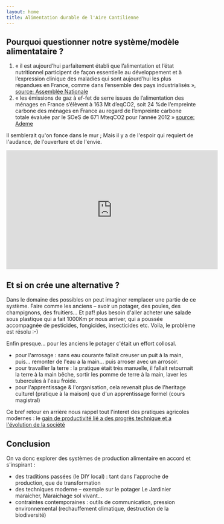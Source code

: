 ```yaml
---
layout: home
title: Alimentation durable de l'Aire Cantilienne
---
```


## Pourquoi questionner notre système/modèle alimentataire ?

1. « il est aujourd’hui parfaitement établi que l’alimentation et l’état nutritionnel participent de façon essentielle au développement et à l’expression clinique des maladies qui sont aujourd’hui les plus répandues en France, comme dans l’ensemble des pays industrialisés », [source: Assemblée Nationale](https://www.assemblee-nationale.fr/dyn/15/rapports/cealimindu/l15b1266-ti_rapport-enquete#_Toc524981165)
2. « les émissions de gaz à ef-fet  de  serre  issues  de  l’alimentation  des  ménages  en  France  s’élèvent  à  163  Mt  d’eqCO2,  soit  24  %de  l’empreinte  carbone  des  ménages  en  France  au  regard  de  l’empreinte  carbone  totale  évaluée  par  le  SOeS  de  671 MteqCO2 pour l’année 2012 » [source: Ademe](https://www.ademe.fr/sites/default/files/assets/documents/rapport-francais-bilan-carbone-alimentation-france-2019.pdf#00-CarboneAlimentationFrance_FR_21mai.indd%3A.167692%3A5313)

Il semblerait qu'on fonce dans le mur ; Mais il y a de l'espoir qui requiert de l'audance, de l'ouverture et de l'envie.

<iframe style="margin: 0 auto;" width="560" height="315" src="https://www.youtube.com/embed/vqK4nB29wWs" frameborder="0" allow="accelerometer; autoplay; clipboard-write; encrypted-media; gyroscope; picture-in-picture" allowfullscreen></iframe>

## Et si on crée une alternative ?

Dans le domaine des possibles on peut imaginer remplacer une partie de ce système. Faire comme les anciens – avoir un potager, des poules, des champignons, des fruitiers... Et paf! plus besoin d'aller acheter une salade sous plastique qui a fait 1000Km pr nous arriver, qui a poussée accompagnée de pesticides, fongicides, insecticides etc. Voila, le problème est résolu :-)

Enfin presque... pour les anciens le potager c'était un effort collosal.
* pour l'arrosage : sans eau courante fallait creuser un puit à la main, puis... remonter de l'eau a la main... puis arroser avec un arrosoir.
* pour travailler la terre : la pratique était très manuelle, il fallait retournait la terre à la main bêche, sortir les pomme de terre à la main, laver les tubercules à l'eau froide.
* pour l'apprentissage & l'organisation, cela revenait plus de l'heritage culturel (pratique à la maison) que d'un apprentissage formel (cours magistral)

Ce bref retour en arrière nous rappel tout l'interet des pratiques agricoles modernes : le [gain de productivité lié a des progrès technique et a l'évolution de la société](https://fr.wikipedia.org/wiki/R%C3%A9volution_agricole#cite_note-:1-8)

## Conclusion

On va donc explorer des systèmes de production alimentaire en accord et s'inspirant :
* des traditions passées (le DIY local) : tant dans l'approche de production, que de transformation
* des techniques moderne – exemple sur le potager  Le Jardinier maraicher, Maraichage sol vivant...
* contraintes contemporaines : outils de communication, pression environnemental (rechauffement climatique, destruction de la biodiversité)


